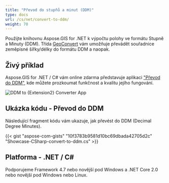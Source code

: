 ```yaml
---
title: "Převod do stupňů a minut (DDM)"
type: docs
url: /cs/net/convert-to-ddm/
weight: 70
---
```


Použijte knihovnu Aspose.GIS for .NET k výpočtu polohy ve formátu Stupně a Minuty (DDM). Třída [GeoConvert](https://reference.aspose.com/gis/net/aspose.gis/geoconvert) vám umožňuje převádět souřadnice zeměpisné šířky/délky do formátu DDM a naopak.

## **Živý příklad**

Aspose.GIS for .NET / C# vám online zdarma představuje aplikaci ["Převod do DDM"](https://products.aspose.app/gis/coordinates/convert-to-ddm), kde můžete prozkoumat funkčnost a kvalitu jejího fungování.

![DDM to {Extension2} Converter App](coordinates.png)

## **Ukázka kódu - Převod do DDM**

Následující fragment kódu vám ukazuje, jak převést do DDM (Decimal Degree Minutes).

{{< gist "aspose-com-gists" "10f3783b9581d10bc69dbada42705d2c" "Showcase-CSharp-convert-to-ddm.cs" >}}

## **Platforma - .NET / C#**

Podporujeme Framework 4.7 nebo novější pod Windows a .NET Core 2.0 nebo novější pod Windows nebo Linux.
